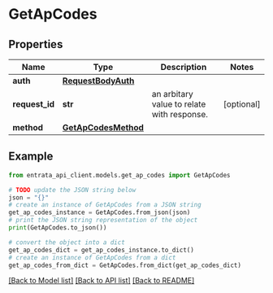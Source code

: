 # GetApCodes


## Properties

Name | Type | Description | Notes
------------ | ------------- | ------------- | -------------
**auth** | [**RequestBodyAuth**](RequestBodyAuth.md) |  | 
**request_id** | **str** | an arbitary value to relate with response. | [optional] 
**method** | [**GetApCodesMethod**](GetApCodesMethod.md) |  | 

## Example

```python
from entrata_api_client.models.get_ap_codes import GetApCodes

# TODO update the JSON string below
json = "{}"
# create an instance of GetApCodes from a JSON string
get_ap_codes_instance = GetApCodes.from_json(json)
# print the JSON string representation of the object
print(GetApCodes.to_json())

# convert the object into a dict
get_ap_codes_dict = get_ap_codes_instance.to_dict()
# create an instance of GetApCodes from a dict
get_ap_codes_from_dict = GetApCodes.from_dict(get_ap_codes_dict)
```
[[Back to Model list]](../README.md#documentation-for-models) [[Back to API list]](../README.md#documentation-for-api-endpoints) [[Back to README]](../README.md)


